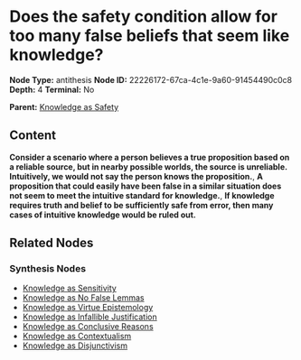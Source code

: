 # Does the safety condition allow for too many false beliefs that seem like knowledge?

**Node Type:** antithesis
**Node ID:** 22226172-67ca-4c1e-9a60-91454490c0c8
**Depth:** 4
**Terminal:** No

**Parent:** [Knowledge as Safety](knowledge-as-safety-synthesis-51ccdc84-35c4-4c28-bda3-67bb65819f31.md)

## Content

**Consider a scenario where a person believes a true proposition based on a reliable source, but in nearby possible worlds, the source is unreliable. Intuitively, we would not say the person knows the proposition.**, **A proposition that could easily have been false in a similar situation does not seem to meet the intuitive standard for knowledge.**, **If knowledge requires truth and belief to be sufficiently safe from error, then many cases of intuitive knowledge would be ruled out.**

## Related Nodes

### Synthesis Nodes

- [Knowledge as Sensitivity](knowledge-as-sensitivity-synthesis-3859f619-04be-47c4-a24c-204ae4f195f1.md)
- [Knowledge as No False Lemmas](knowledge-as-no-false-lemmas-synthesis-23509c50-8184-4520-a358-95f473ae5fc7.md)
- [Knowledge as Virtue Epistemology](knowledge-as-virtue-epistemology-synthesis-d82efd11-d36c-4075-993b-370ce960d838.md)
- [Knowledge as Infallible Justification](knowledge-as-infallible-justification-synthesis-ade1bad8-17e2-4ede-95ec-7c7b854616a2.md)
- [Knowledge as Conclusive Reasons](knowledge-as-conclusive-reasons-synthesis-a0de0bd0-7c3d-4d25-9566-bf9ea8f5a17e.md)
- [Knowledge as Contextualism](knowledge-as-contextualism-synthesis-decb6c30-4296-4d5e-9137-7d34862ec911.md)
- [Knowledge as Disjunctivism](knowledge-as-disjunctivism-synthesis-934af53d-55a9-4a76-8fe6-14b40a6f780a.md)
